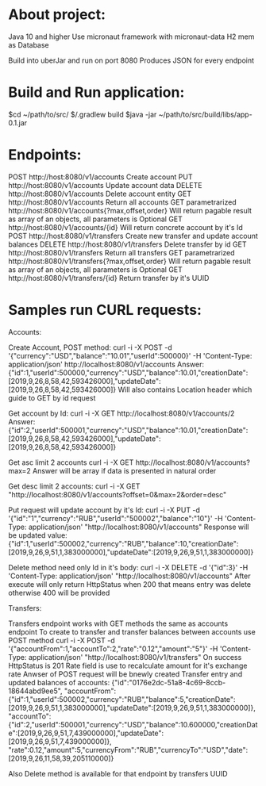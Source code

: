 # About project:

Java 10 and higher
Use micronaut framework with micronaut-data 
H2 mem as Database

Build into uberJar and run on port 8080
Produces JSON for every endpoint

# Build and Run application:

$cd ~/path/to/src/
$/.gradlew build
$java -jar ~/path/to/src/build/libs/app-0.1.jar

# Endpoints:

POST http://host:8080/v1/accounts Create account
PUT http://host:8080/v1/accounts Update account data
DELETE http://host:8080/v1/accounts Delete account entity
GET http://host:8080/v1/accounts Return all accounts
GET parametrarized http://host:8080/v1/accounts{?max,offset,order} Will return pagable result as array of an objects, all parameters is Optional 
GET http://host:8080/v1/accounts/{id} Will return concrete account by it's Id
POST http://host:8080/v1/transfers Create new transfer and update account balances
DELETE http://host:8080/v1/transfers Delete transfer by id
GET http://host:8080/v1/transfers Return all transfers
GET parametrarized http://host:8080/v1/transfers{?max,offset,order} Will return pagable result as array of an objects, all parameters is Optional 
GET http://host:8080/v1/transfers/{id} Return transfer by it's UUID

# Samples run CURL requests:


Accounts:

Create Account, POST method:
curl -i -X POST -d '{"currency":"USD","balance":"10.01","userId":500000}' -H 'Content-Type: application/json' http://localhost:8080/v1/accounts
Answer: 
{"id":1,"userId":500000,"currency":"USD","balance":10.01,"creationDate":[2019,9,26,8,58,42,593426000],"updateDate":[2019,9,26,8,58,42,593426000]}
Will also contains Location header which guide to GET by id request

Get account by Id:
curl -i -X GET http://localhost:8080/v1/accounts/2
Answer:
{"id":2,"userId":500001,"currency":"USD","balance":10.01,"creationDate":[2019,9,26,8,58,42,593426000],"updateDate":[2019,9,26,8,58,42,593426000]}

Get asc limit 2 accounts
curl -i -X GET http://localhost:8080/v1/accounts?max=2
Answer will be array if data is presented in natural order

Get desc limit 2 accounts:
curl -i -X GET "http://localhost:8080/v1/accounts?offset=0&max=2&order=desc"

Put request will update account by it's Id:
curl -i -X PUT -d '{"id":"1","currency":"RUB","userId":"500002","balance":"10"}' -H 'Content-Type: application/json' "http://localhost:8080/v1/accounts"
Response will be updated value:
{"id":1,"userId":500002,"currency":"RUB","balance":10,"creationDate":[2019,9,26,9,51,1,383000000],"updateDate":[2019,9,26,9,51,1,383000000]}

Delete method need only Id in it's body:
curl -i -X DELETE -d '{"id":3}' -H 'Content-Type: application/json' "http://localhost:8080/v1/accounts"
After execute will only return HttpStatus when 200 that means entry was delete otherwise 400 will be provided

Transfers:

Transfers endpoint works with GET methods the same as accounts endpoint
To create to transfer and transfer balances between accounts use POST method
curl -i -X POST -d '{"accountFrom":1,"accountTo":2,"rate":"0.12","amount":"5"}' -H 'Content-Type: application/json' "http://localhost:8080/v1/transfers"
On success HttpStatus is 201
Rate field is use to recalculate amount for it's exchange rate
Anwser of POST request will be bnewly created Transfer entry and updated balances of accounts:
 {"id":"0176e2dc-51a8-4c69-8ccb-18644abd9ee5",
    "accountFrom":{"id":1,"userId":500002,"currency":"RUB","balance":5,"creationDate":[2019,9,26,9,51,1,383000000],"updateDate":[2019,9,26,9,51,1,383000000]},
    "accountTo":{"id":2,"userId":500001,"currency":"USD","balance":10.600000,"creationDate":[2019,9,26,9,51,7,439000000],"updateDate":[2019,9,26,9,51,7,439000000]},
"rate":0.12,"amount":5,"currencyFrom":"RUB","currencyTo":"USD","date":[2019,9,26,11,58,39,205110000]}

Also Delete method is available for that endpoint by transfers UUID